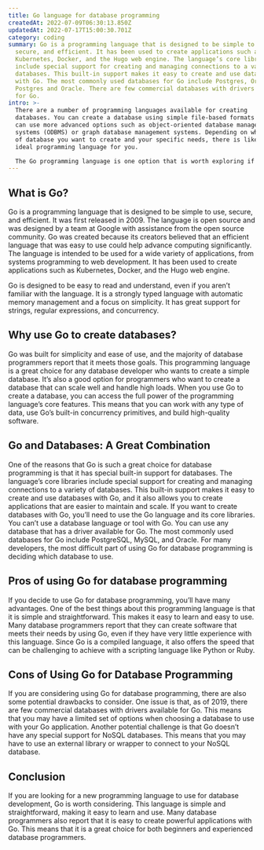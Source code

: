 ```yaml
---
title: Go language for database programming
createdAt: 2022-07-09T06:30:13.850Z
updatedAt: 2022-07-17T15:00:30.701Z
category: coding
summary: Go is a programming language that is designed to be simple to use,
  secure, and efficient. It has been used to create applications such as
  Kubernetes, Docker, and the Hugo web engine. The language’s core libraries
  include special support for creating and managing connections to a variety of
  databases. This built-in support makes it easy to create and use databases
  with Go. The most commonly used databases for Go include Postgres, Oracle,
  Postgres and Oracle. There are few commercial databases with drivers available
  for Go.
intro: >-
  There are a number of programming languages available for creating
  databases. You can create a database using simple file-based formats or you
  can use more advanced options such as object-oriented database management
  systems (ODBMS) or graph database management systems. Depending on what type
  of database you want to create and your specific needs, there is likely an
  ideal programming language for you.

  The Go programming language is one option that is worth exploring if you are looking for a great general-purpose programming language but one with special focus on database programming. Many programmers value Go’s simple syntax, its special built-in support for strings and its powerful built-in concurrency primitives. If you’d like to learn more about this programming language and whether it’s the right option for creating databases, continue reading to discover everything you need to know about Go and databases.
---
```


## What is Go?

Go is a programming language that is designed to be simple to use, secure, and efficient. It was first released in 2009. The language is open source and was designed by a team at Google with assistance from the open source community. Go was created because its creators believed that an efficient language that was easy to use could help advance computing significantly. The language is intended to be used for a wide variety of applications, from systems programming to web development. It has been used to create applications such as Kubernetes, Docker, and the Hugo web engine.

Go is designed to be easy to read and understand, even if you aren’t familiar with the language. It is a strongly typed language with automatic memory management and a focus on simplicity. It has great support for strings, regular expressions, and concurrency.

## Why use Go to create databases?

Go was built for simplicity and ease of use, and the majority of database programmers report that it meets those goals. This programming language is a great choice for any database developer who wants to create a simple database. It’s also a good option for programmers who want to create a database that can scale well and handle high loads. When you use Go to create a database, you can access the full power of the programming language’s core features. This means that you can work with any type of data, use Go’s built-in concurrency primitives, and build high-quality software.

## Go and Databases: A Great Combination

One of the reasons that Go is such a great choice for database programming is that it has special built-in support for databases. The language’s core libraries include special support for creating and managing connections to a variety of databases. This built-in support makes it easy to create and use databases with Go, and it also allows you to create applications that are easier to maintain and scale. If you want to create databases with Go, you’ll need to use the Go language and its core libraries. You can’t use a database language or tool with Go. You can use any database that has a driver available for Go. The most commonly used databases for Go include PostgreSQL, MySQL, and Oracle. For many developers, the most difficult part of using Go for database programming is deciding which database to use.

## Pros of using Go for database programming

If you decide to use Go for database programming, you’ll have many advantages. One of the best things about this programming language is that it is simple and straightforward. This makes it easy to learn and easy to use. Many database programmers report that they can create software that meets their needs by using Go, even if they have very little experience with this language. Since Go is a compiled language, it also offers the speed that can be challenging to achieve with a scripting language like Python or Ruby.

## Cons of Using Go for Database Programming

If you are considering using Go for database programming, there are also some potential drawbacks to consider. One issue is that, as of 2019, there are few commercial databases with drivers available for Go. This means that you may have a limited set of options when choosing a database to use with your Go application. Another potential challenge is that Go doesn’t have any special support for NoSQL databases. This means that you may have to use an external library or wrapper to connect to your NoSQL database.

## Conclusion

If you are looking for a new programming language to use for database development, Go is worth considering. This language is simple and straightforward, making it easy to learn and use. Many database programmers also report that it is easy to create powerful applications with Go. This means that it is a great choice for both beginners and experienced database programmers.
